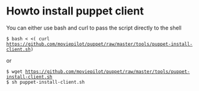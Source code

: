 Howto install puppet client
===

You can either use bash and curl to pass the script directly to the shell

<code>$ bash < <( curl https://github.com/moviepilot/puppet/raw/master/tools/puppet-install-client.sh)
</code>

or

<code>$ wget https://github.com/moviepilot/puppet/raw/master/tools/puppet-install-client.sh
$ sh puppet-install-client.sh</code>


